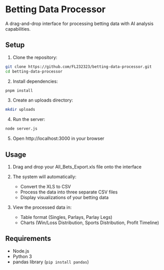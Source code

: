 # Betting Data Processor

A drag-and-drop interface for processing betting data with AI analysis capabilities.

## Setup

1. Clone the repository:
```bash
git clone https://github.com/FL232323/betting-data-processor.git
cd betting-data-processor
```

2. Install dependencies:
```bash
pnpm install
```

3. Create an uploads directory:
```bash
mkdir uploads
```

4. Run the server:
```bash
node server.js
```

5. Open http://localhost:3000 in your browser

## Usage

1. Drag and drop your All_Bets_Export.xls file onto the interface
2. The system will automatically:
   - Convert the XLS to CSV
   - Process the data into three separate CSV files
   - Display visualizations of your betting data

3. View the processed data in:
   - Table format (Singles, Parlays, Parlay Legs)
   - Charts (Win/Loss Distribution, Sports Distribution, Profit Timeline)

## Requirements

- Node.js
- Python 3
- pandas library (`pip install pandas`)